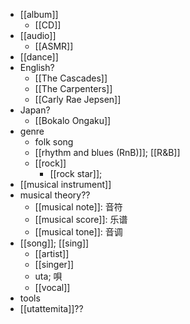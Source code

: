 - [[album]]
    - [[CD]]
- [[audio]]
    - [[ASMR]]
- [[dance]]
- English?
    - [[The Cascades]]
    - [[The Carpenters]]
    - [[Carly Rae Jepsen]]
- Japan?
    - [[Bokalo Ongaku]]
- genre
    - folk song
    - [[rhythm and blues (RnB)]]; [[R&B]]
    - [[rock]]
        - [[rock star]];
- [[musical instrument]]
- musical theory??
    - [[musical note]]: 音符
    - [[musical score]]: 乐谱
    - [[musical tone]]: 音调
- [[song]]; [[sing]]
    - [[artist]]
    - [[singer]]
    - uta; 唄
    - [[vocal]]
- tools
- [[utattemita]]??
